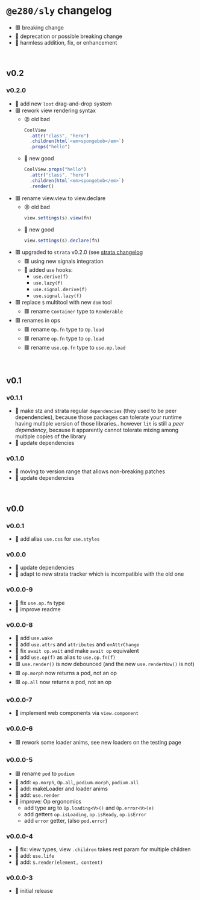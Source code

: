 
# `@e280/sly` changelog
- 🟥 breaking change
- 🔶 deprecation or possible breaking change
- 🍏 harmless addition, fix, or enhancement



<br/>

## v0.2

### v0.2.0
- 🍏 add new `loot` drag-and-drop system
- 🟥 rework view rendering syntax
    - 😡 old bad
        ```ts
        CoolView
          .attr("class", "hero")
          .children(html`<em>spongebob</em>`)
          .props("hello")
        ```
    - 🤗 new good
        ```ts
        CoolView.props("hello")
          .attr("class", "hero")
          .children(html`<em>spongebob</em>`)
          .render()
        ```
- 🟥 rename view.view to view.declare
    - 😡 old bad
        ```ts
        view.settings(s).view(fn)
        ```
    - 🤗 new good
        ```ts
        view.settings(s).declare(fn)
        ```
- 🟥 upgraded to `strata` v0.2.0 (see [strata changelog](https://github.com/e280/strata/blob/main/CHANGELOG.md)
  - 🟥 using new signals integration
  - 🍏 added `use` hooks:
    - `use.derive(f)`
    - `use.lazy(f)`
    - `use.signal.derive(f)`
    - `use.signal.lazy(f)`
- 🟥 replace `$` multitool with new `dom` tool
    - 🟥 rename `Container` type to `Renderable`
- 🟥 renames in ops
    - 🟥 rename `Op.fn` type to `Op.load`
    - 🟥 rename `op.fn` type to `op.load`
    - 🟥 rename `use.op.fn` type to `use.op.load`



<br/>

## v0.1

### v0.1.1
- 🍏 make stz and strata regular `dependencies` (they used to be peer dependencies), because those packages can tolerate your runtime having multiple version of those libraries.. however `lit` is still a *peer dependency*, because it apparently cannot tolerate mixing among multiple copies of the library
- 🍏 update dependencies

### v0.1.0
- 🍏 moving to version range that allows non-breaking patches
- 🍏 update dependencies



<br/>

## v0.0

### v0.0.1
- 🍏 add alias `use.css` for `use.styles`

### v0.0.0
- 🍏 update dependencies
- 🔶 adapt to new strata tracker which is incompatible with the old one

### v0.0.0-9
- 🍏 fix `use.op.fn` type
- 🍏 improve readme

### v0.0.0-8
- 🍏 add `use.wake`
- 🍏 add `use.attrs` and `attributes` and `onAttrChange`
- 🍏 fix `await op.wait` and make `await op` equivalent
- 🍏 add `use.op(f)` as alias to `use.op.fn(f)`
- 🟥 `use.render()` is now debounced (and the new `use.renderNow()` is not)
- 🟥 `op.morph` now returns a pod, not an op
- 🟥 `op.all` now returns a pod, not an op

### v0.0.0-7
- 🍏 implement web components via `view.component`

### v0.0.0-6
- 🟥 rework some loader anims, see new loaders on the testing page

### v0.0.0-5
- 🟥 rename `pod` to `podium`
- 🍏 add: `op.morph`, `Op.all`, `podium.morph`, `podium.all`
- 🍏 add: makeLoader and loader anims
- 🍏 add: `use.render`
- 🍏 improve: Op ergonomics
  - add type arg to `Op.loading<V>()` and `Op.error<V>(e)`
  - add getters `op.isLoading`, `op.isReady`, `op.isError`
  - add `error` getter, (also `pod.error`)

### v0.0.0-4
- 🍏 fix: view types, view `.children` takes rest param for multiple children
- 🍏 add: `use.life`
- 🍏 add: `$.render(element, content)`

### v0.0.0-3
- 🍏 initial release

